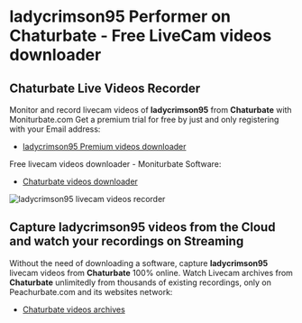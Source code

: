 # ladycrimson95 Performer on Chaturbate - Free LiveCam videos downloader

## Chaturbate Live Videos Recorder

Monitor and record livecam videos of **ladycrimson95** from **Chaturbate** with Moniturbate.com
Get a premium trial for free by just and only registering with your Email address:
* [ladycrimson95 Premium videos downloader](https://moniturbate.com/request-demo-licence-key.html)

Free livecam videos downloader - Moniturbate Software:
* [Chaturbate videos downloader](https://moniturbate.com/moniturbate-download-software.html)

![ladycrimson95 livecam videos recorder](https://peachurnet.com/templates/moniturbate-software.png)


## Capture ladycrimson95 videos from the Cloud and watch your recordings on Streaming

Without the need of downloading a software, capture **ladycrimson95** livecam videos from **Chaturbate** 100% online.
Watch Livecam archives from **Chaturbate** unlimitedly from thousands of existing recordings, only on Peachurbate.com and its websites network:
* [Chaturbate videos archives](https://peachurnet.com/)